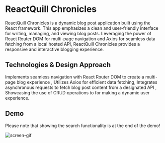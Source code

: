# ReactQuill Chronicles

ReactQuill Chronicles is a dynamic blog post application built using the React framework. This app emphasizes a clean and user-friendly interface for writing, managing, and viewing blog posts. Leveraging the power of React Router DOM for multi-page navigation and Axios for seamless data fetching from a local hosted API, ReactQuill Chronicles provides a responsive and interactive blogging experience.

## Technologies & Design Approach

Implements seamless navigation with React Router DOM to create a multi-page blog experience
, Utilizes Axios for efficient data fetching, Integrates asynchronous requests to fetch blog post content from a designated API
, Showcasing the use of CRUD operations to for making a dynamic user experience.


## Demo

Please note that showing the search functionality is at the end of the demo!

![screen-gif](./images/demo.gif)

